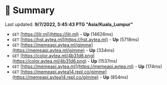 # 📖 Summary
Last updated: **9/7/2022, 5:45:43 PTG "Asia/Kuala_Lumpur"**

- `GET` [https://lilr.ml](https://lilr.ml) - **Up** (14626ms)
- `GET` [https://hst.aytea.ml](https://hst.aytea.ml) - **Up** (5718ms)
- `GET` [https://memeapi.aytea.ml/gimme](https://memeapi.aytea.ml/gimme) - **Up** (334ms)
- `GET` [https://color.aytea.ml/4b31d6.png](https://color.aytea.ml/4b31d6.png) - **Up** (1537ms)
- `GET` [https://memeapi.aytea.ml](https://memeapi.aytea.ml) - **Up** (174ms)
- `GET` [https://memeapi.aytea14.repl.co/gimme](https://memeapi.aytea14.repl.co/gimme) - **Up** (854ms)
